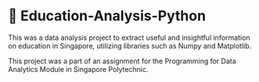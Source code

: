 # 📝 Education-Analysis-Python
This was a data analysis project to extract useful and insightful information on education in Singapore, utilizing libraries such as Numpy and Matplotlib.

This project was a part of an assignment for the Programming for Data Analytics Module in Singapore Polytechnic.
